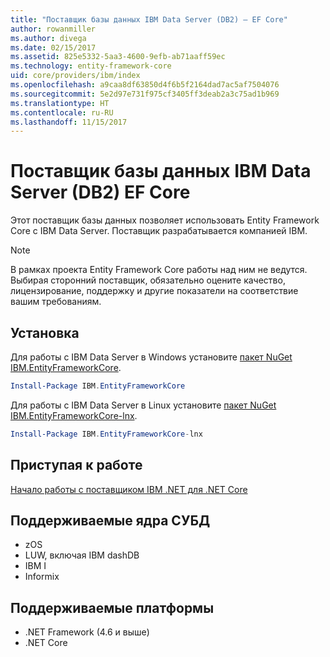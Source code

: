 ```yaml
---
title: "Поставщик базы данных IBM Data Server (DB2) — EF Core"
author: rowanmiller
ms.author: divega
ms.date: 02/15/2017
ms.assetid: 825e5332-5aa3-4600-9efb-ab71aaff59ec
ms.technology: entity-framework-core
uid: core/providers/ibm/index
ms.openlocfilehash: a9caa8df63850d4f6b5f2164dad7ac5af7504076
ms.sourcegitcommit: 5e2d97e731f975cf3405ff3deab2a3c75ad1b969
ms.translationtype: HT
ms.contentlocale: ru-RU
ms.lasthandoff: 11/15/2017
---
```

# <a name="ibm-data-server-db2-ef-core-database-providers"></a>Поставщик базы данных IBM Data Server (DB2) EF Core

Этот поставщик базы данных позволяет использовать Entity Framework Core с IBM Data Server. Поставщик разрабатывается компанией IBM.

> [!NOTE]  
> В рамках проекта Entity Framework Core работы над ним не ведутся. Выбирая сторонний поставщик, обязательно оцените качество, лицензирование, поддержку и другие показатели на соответствие вашим требованиям.

## <a name="install"></a>Установка

Для работы с IBM Data Server в Windows установите [пакет NuGet IBM.EntityFrameworkCore](https://www.nuget.org/packages/IBM.EntityFrameworkCore).

``` powershell
Install-Package IBM.EntityFrameworkCore
```

Для работы с IBM Data Server в Linux установите [пакет NuGet IBM.EntityFrameworkCore-lnx](https://www.nuget.org/packages/IBM.EntityFrameworkCore-lnx).

``` powershell
Install-Package IBM.EntityFrameworkCore-lnx
```

## <a name="get-started"></a>Приступая к работе

[Начало работы с поставщиком IBM .NET для .NET Core](https://www.ibm.com/developerworks/community/blogs/96960515-2ea1-4391-8170-b0515d08e4da/entry/DB2DotnetCore?lang=en)

## <a name="supported-database-engines"></a>Поддерживаемые ядра СУБД

* zOS
* LUW, включая IBM dashDB
* IBM I
* Informix

## <a name="supported-platforms"></a>Поддерживаемые платформы

* .NET Framework (4.6 и выше)
* .NET Core
